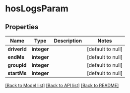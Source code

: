 # hosLogsParam

## Properties
Name | Type | Description | Notes
------------ | ------------- | ------------- | -------------
**driverId** | **integer** |  | [default to null]
**endMs** | **integer** |  | [default to null]
**groupId** | **integer** |  | [default to null]
**startMs** | **integer** |  | [default to null]

[[Back to Model list]](../README.md#documentation-for-models) [[Back to API list]](../README.md#documentation-for-api-endpoints) [[Back to README]](../README.md)


